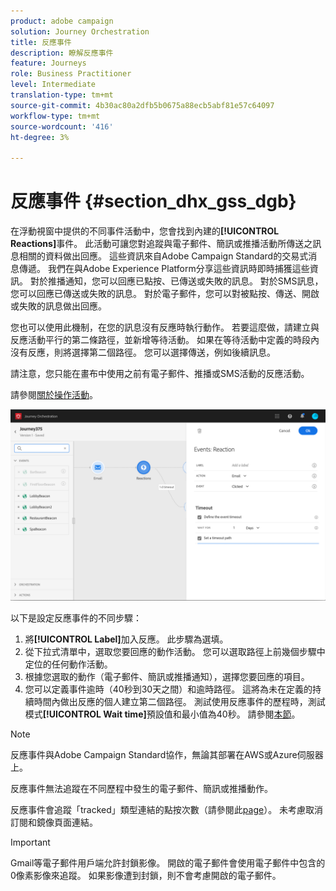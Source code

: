 ```yaml
---
product: adobe campaign
solution: Journey Orchestration
title: 反應事件
description: 瞭解反應事件
feature: Journeys
role: Business Practitioner
level: Intermediate
translation-type: tm+mt
source-git-commit: 4b30ac80a2dfb5b0675a88ecb5abf81e57c64097
workflow-type: tm+mt
source-wordcount: '416'
ht-degree: 3%

---
```



# 反應事件 {#section_dhx_gss_dgb}

在浮動視窗中提供的不同事件活動中，您會找到內建的&#x200B;**[!UICONTROL Reactions]**&#x200B;事件。 此活動可讓您對追蹤與電子郵件、簡訊或推播活動所傳送之訊息相關的資料做出回應。 這些資訊來自Adobe Campaign Standard的交易式消息傳遞。 我們在與Adobe Experience Platform分享這些資訊時即時捕獲這些資訊。 對於推播通知，您可以回應已點按、已傳送或失敗的訊息。 對於SMS訊息，您可以回應已傳送或失敗的訊息。 對於電子郵件，您可以對被點按、傳送、開啟或失敗的訊息做出回應。

您也可以使用此機制，在您的訊息沒有反應時執行動作。 若要這麼做，請建立與反應活動平行的第二條路徑，並新增等待活動。 如果在等待活動中定義的時段內沒有反應，則將選擇第二個路徑。 您可以選擇傳送，例如後續訊息。

請注意，您只能在畫布中使用之前有電子郵件、推播或SMS活動的反應活動。

請參閱[關於操作活動](../building-journeys/about-action-activities.md)。

![](../assets/journey45.png)

以下是設定反應事件的不同步驟：

1. 將&#x200B;**[!UICONTROL Label]**&#x200B;加入反應。 此步驟為選填。
1. 從下拉式清單中，選取您要回應的動作活動。 您可以選取路徑上前幾個步驟中定位的任何動作活動。
1. 根據您選取的動作（電子郵件、簡訊或推播通知），選擇您要回應的項目。
1. 您可以定義事件逾時（40秒到30天之間）和逾時路徑。 這將為未在定義的持續時間內做出反應的個人建立第二個路徑。 測試使用反應事件的歷程時，測試模式&#x200B;**[!UICONTROL Wait time]**&#x200B;預設值和最小值為40秒。 請參閱[本節](../building-journeys/testing-the-journey.md)。

>[!NOTE]
>
>反應事件與Adobe Campaign Standard協作，無論其部署在AWS或Azure伺服器上。
>
>反應事件無法追蹤在不同歷程中發生的電子郵件、簡訊或推播動作。
>
>反應事件會追蹤「tracked」類型連結的點按次數（請參閱此[page](https://docs.adobe.com/content/help/en/campaign-standard/using/designing-content/links.html#about-tracked-urls)）。 未考慮取消訂閱和鏡像頁面連結。

>[!IMPORTANT]
>
>Gmail等電子郵件用戶端允許封鎖影像。 開啟的電子郵件會使用電子郵件中包含的0像素影像來追蹤。 如果影像遭到封鎖，則不會考慮開啟的電子郵件。
